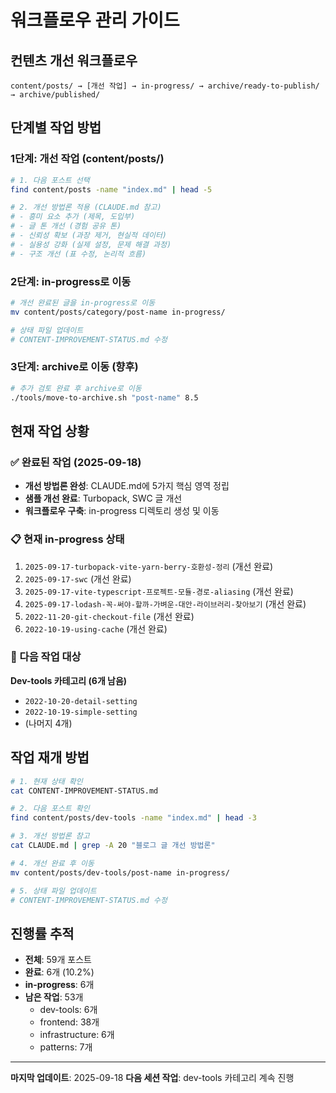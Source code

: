 # 워크플로우 관리 가이드

## 컨텐츠 개선 워크플로우

```
content/posts/ → [개선 작업] → in-progress/ → archive/ready-to-publish/ → archive/published/
```

## 단계별 작업 방법

### 1단계: 개선 작업 (content/posts/)
```bash
# 1. 다음 포스트 선택
find content/posts -name "index.md" | head -5

# 2. 개선 방법론 적용 (CLAUDE.md 참고)
# - 흥미 요소 추가 (제목, 도입부)
# - 글 톤 개선 (경험 공유 톤)
# - 신뢰성 확보 (과장 제거, 현실적 데이터)
# - 실용성 강화 (실제 설정, 문제 해결 과정)
# - 구조 개선 (표 수정, 논리적 흐름)
```

### 2단계: in-progress로 이동
```bash
# 개선 완료된 글을 in-progress로 이동
mv content/posts/category/post-name in-progress/

# 상태 파일 업데이트
# CONTENT-IMPROVEMENT-STATUS.md 수정
```

### 3단계: archive로 이동 (향후)
```bash
# 추가 검토 완료 후 archive로 이동
./tools/move-to-archive.sh "post-name" 8.5
```

## 현재 작업 상황

### ✅ 완료된 작업 (2025-09-18)
- **개선 방법론 완성**: CLAUDE.md에 5가지 핵심 영역 정립
- **샘플 개선 완료**: Turbopack, SWC 글 개선
- **워크플로우 구축**: in-progress 디렉토리 생성 및 이동

### 📋 현재 in-progress 상태
1. `2025-09-17-turbopack-vite-yarn-berry-호환성-정리` (개선 완료)
2. `2025-09-17-swc` (개선 완료)
3. `2025-09-17-vite-typescript-프로젝트-모듈-경로-aliasing` (개선 완료)
4. `2025-09-17-lodash-꼭-써야-할까-가벼운-대안-라이브러리-찾아보기` (개선 완료)
5. `2022-11-20-git-checkout-file` (개선 완료)
6. `2022-10-19-using-cache` (개선 완료)

### 🔄 다음 작업 대상
**Dev-tools 카테고리 (6개 남음)**
- `2022-10-20-detail-setting`
- `2022-10-19-simple-setting`
- (나머지 4개)

## 작업 재개 방법

```bash
# 1. 현재 상태 확인
cat CONTENT-IMPROVEMENT-STATUS.md

# 2. 다음 포스트 확인
find content/posts/dev-tools -name "index.md" | head -3

# 3. 개선 방법론 참고
cat CLAUDE.md | grep -A 20 "블로그 글 개선 방법론"

# 4. 개선 완료 후 이동
mv content/posts/dev-tools/post-name in-progress/

# 5. 상태 파일 업데이트
# CONTENT-IMPROVEMENT-STATUS.md 수정
```

## 진행률 추적

- **전체**: 59개 포스트
- **완료**: 6개 (10.2%)
- **in-progress**: 6개
- **남은 작업**: 53개
  - dev-tools: 6개
  - frontend: 38개
  - infrastructure: 6개
  - patterns: 7개

---

**마지막 업데이트**: 2025-09-18
**다음 세션 작업**: dev-tools 카테고리 계속 진행